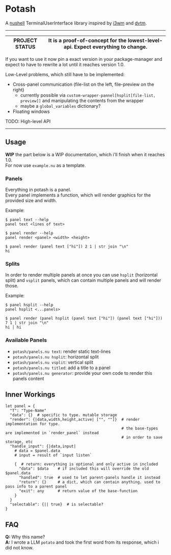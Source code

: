 # Potash

A [nushell][] TerminalUserInterface library inspired by [i3wm](https://i3wm.org/) and [dvtm](https://github.com/martanne/dvtm).

---

| **PROJECT STATUS** | It is a proof-of-concept for the lowest-level-api. Expect everything to change. |
| --- | --- |

If you want to use it now pin a exact version in your package-manager and expect to have to rewrite a lot until it reaches version 1.0.

Low-Level problems, which still have to be implemented:
* Cross-panel communication (file-list on the left, file-preview on the right)
  * currently possible via `custom-wrapper-pannel[hsplit[file-list, preview]]` and manipulating the contents from the wrapper
  * maybe a `global_variables` dictionary?
* Floating windows

TODO: High-level API

---

## Usage

**WIP** the part below is a WIP documentation, which i'll finish when it reaches 1.0.  
For now use `example.nu` as a template.

### Panels

Everything in potash is a panel.  
Every panel implements a function, which will render graphics for the provided size and width.  

Example:
```
$ panel text --help
panel text <lines of text>

$ panel render --help
panel render <panel> <width> <height>

$ panel render (panel text ["hi"]) 2 1 | str join "\n"
hi
```

### Splits

In order to render multiple panels at once you can use `hsplit` (horizontal split) and `vsplit`
panels, which can contain multiple panels and will render those.

Example:
```
$ panel hsplit --help
panel hsplit <...panels>

$ panel render (panel hsplit (panel text ["hi"]) (panel text ["hi"])) 7 1 | str join "\n"
hi │ hi
```

### Available Panels

* `potash/panels.nu text`: render static text-lines
* `potash/panels.nu hsplit`: horizontal split
* `potash/panels.nu vsplit`: vertical split
* `potash/panels.nu titled`: add a title to a panel
* `potash/panels.nu generator`: provide your own code to render this panels content


## Inner Workings

```nu
let panel = {
  "T": "Type-Name"
  "data": {}  # specific to type. mutable storage
  "render": {|data,width,height,active| ["", ""]}  # render implementation for type.
                                                   # the base-types are implemented in `render_panel` instead
                                                   # in order to save storage, etc
  "handle_input": {|data,input|
    # data = $panel.data
    # input = result of `input listen`

    {  # return: everything is optional and only active in included
      "data": $data    # if included this will override the old $panel.data
      "handled": true  # used to let parent-panels handle it instead
      "return": {}     # a dict, which can contain anything. used to pass info to a parent panel
      "exit": any      # return value of the base-function
    }
  }
  "selectable": {|| true}  # is selectable?
}
```


## FAQ

**Q:** Why this name?  
**A:** I wrote a LLM `potato` and took the first word from its response, which i did not know.

[nushell]: https://nushell.sh
